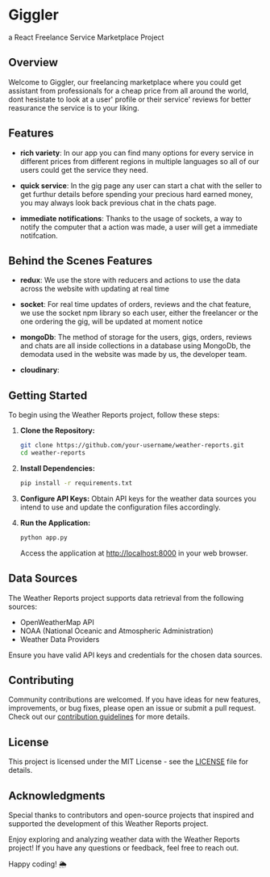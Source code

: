 # Giggler
a React Freelance Service Marketplace Project

## Overview

Welcome to Giggler, our freelancing marketplace where you could get assistant from professionals for a cheap price from all around the world,
dont hesistate to look at a user' profile or their service' reviews for better reasurance the service is to your liking.

## Features

- **rich variety**: In our app you can find many options for every service in different prices from different regions in multiple languages so all of our users could get the service they need.

- **quick service**: In the gig page any user can start a chat with the seller to get furthur details before spending your precious hard earned money, you may always look back previous chat in the chats page.

- **immediate notifications**: Thanks to the usage of sockets, a way to notify the computer that a action was made, a user will get a immediate notifcation.

## Behind the Scenes Features

- **redux**: We use the store with reducers and actions to use the data across the website with updating at real time

- **socket**: For real time updates of orders, reviews and the chat feature, we use the socket npm library so each user, either the freelancer or the one ordering the gig, will be updated at moment notice

- **mongoDb**: The method of storage for the users, gigs, orders, reviews and chats are all inside collections in a database using MongoDb, the demodata used in the website was made by us, the developer team.

- **cloudinary**:

## Getting Started

To begin using the Weather Reports project, follow these steps:

1. **Clone the Repository:**
   ```bash
   git clone https://github.com/your-username/weather-reports.git
   cd weather-reports
   ```

2. **Install Dependencies:**
   ```bash
   pip install -r requirements.txt
   ```

3. **Configure API Keys:**
   Obtain API keys for the weather data sources you intend to use and update the configuration files accordingly.

4. **Run the Application:**
   ```bash
   python app.py
   ```

   Access the application at [http://localhost:8000](http://localhost:8000) in your web browser.

## Data Sources

The Weather Reports project supports data retrieval from the following sources:

- OpenWeatherMap API
- NOAA (National Oceanic and Atmospheric Administration)
- Weather Data Providers

Ensure you have valid API keys and credentials for the chosen data sources.

## Contributing

Community contributions are welcomed. If you have ideas for new features, improvements, or bug fixes, please open an issue or submit a pull request. Check out our [contribution guidelines](CONTRIBUTING.md) for more details.

## License

This project is licensed under the MIT License - see the [LICENSE](LICENSE) file for details.

## Acknowledgments

Special thanks to contributors and open-source projects that inspired and supported the development of this Weather Reports project.

Enjoy exploring and analyzing weather data with the Weather Reports project! If you have any questions or feedback, feel free to reach out.

Happy coding! 🌦️
